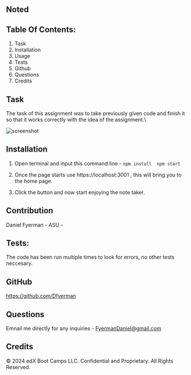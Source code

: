 ## Noted

## Table Of Contents:

1. Task
2. Installation
3. Usage
4. Tests
5. Github
6. Questions
7. Credits

## Task

The task of this assignment was to take previously given code and finish it so that it works correctly with the idea of the assignment.\

![screenshot](image.jpeg)

## Installation 

1. Open terminal and input this command line -
` npm install 
  npm start `

2. Once the page starts use https://localhost:3001 ,  this will bring you to the home page.
3. Click the button and now start enjoying the note taker.

## Contribution

Daniel Fyerman - 
ASU -

##  Tests: 

The code has been run multiple times to look for errors, no other tests neccesary.

## GitHub

https://github.com/Dfyerman

## Questions 

Emnail me directly for any inquiries - FyermanDaniel@gmail.com

## Credits

© 2024 edX Boot Camps LLC. Confidential and Proprietary. All Rights Reserved.